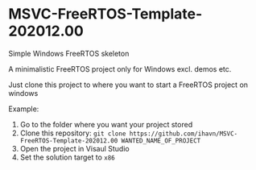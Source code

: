 # MSVC-FreeRTOS-Template-202012.00
Simple Windows FreeRTOS skeleton

A minimalistic FreeRTOS project only for Windows excl. demos etc.

Just clone this project to where you want to start a FreeRTOS project on windows

Example:

1. Go to the folder where you want your project stored
2. Clone this repository: `git clone https://github.com/ihavn/MSVC-FreeRTOS-Template-202012.00 WANTED_NAME_OF_PROJECT`
3. Open the project in Visaul Studio
4. Set the solution target to `x86`
